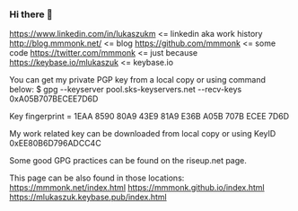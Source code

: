 ### Hi there 👋

https://www.linkedin.com/in/lukaszukm <= linkedin aka work history
http://blog.mmmonk.net/ <= blog
https://github.com/mmmonk <= some code
https://twitter.com/mmmonk <= just because
https://keybase.io/mlukaszuk <= keybase.io

You can get my private PGP key from a local copy or using command below:
$ gpg --keyserver pool.sks-keyservers.net --recv-keys 0xA05B707BECEE7D6D

Key fingerprint = 1EAA 8590 80A9 43E9 81A9 E36B A05B 707B ECEE 7D6D

My work related key can be downloaded from local copy
or using KeyID 0xEE80B6D796ADCC4C

Some good GPG practices can be found on the riseup.net page.

This page can be also found in those locations:
https://mmmonk.net/index.html
https://mmmonk.github.io/index.html
https://mlukaszuk.keybase.pub/index.html

<!--
**mmmonk/mmmonk** is a ✨ _special_ ✨ repository because its `README.md` (this file) appears on your GitHub profile.

Here are some ideas to get you started:

- 🔭 I’m currently working on ...
- 🌱 I’m currently learning ...
- 👯 I’m looking to collaborate on ...
- 🤔 I’m looking for help with ...
- 💬 Ask me about ...
- 📫 How to reach me: ...
- 😄 Pronouns: ...
- ⚡ Fun fact: ...
-->
